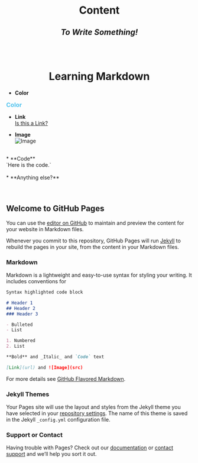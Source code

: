 # **<center>Content</center>**

## **_<center>To Write Something!</center>_**
<br>
<br>


# **<center>Learning Markdown</center>**




* **Color**

**<font color="#52c3ee" size=3>Color</font>**<br>

* **Link**<br>
[Is this a Link?](https://mephistoexp.github.io/blog_test.github.io/)

* **Image**<br>
![Image](https://w.wallhaven.cc/full/83/wallhaven-832852.jpg)<br>
<br>
* **Code**<br>
`Here is the code.`<br>
<br>
* **Anything else?**

<br>
<br>
<br>































## Welcome to GitHub Pages

You can use the [editor on GitHub](https://github.com/mephistoExp/blog_test.github.io/edit/gh-pages/index.md) to maintain and preview the content for your website in Markdown files.

Whenever you commit to this repository, GitHub Pages will run [Jekyll](https://jekyllrb.com/) to rebuild the pages in your site, from the content in your Markdown files.

### Markdown

Markdown is a lightweight and easy-to-use syntax for styling your writing. It includes conventions for

```markdown
Syntax highlighted code block

# Header 1
## Header 2
### Header 3

- Bulleted
- List

1. Numbered
2. List

**Bold** and _Italic_ and `Code` text

[Link](url) and ![Image](src)
```

For more details see [GitHub Flavored Markdown](https://guides.github.com/features/mastering-markdown/).

### Jekyll Themes

Your Pages site will use the layout and styles from the Jekyll theme you have selected in your [repository settings](https://github.com/mephistoExp/blog_test.github.io/settings). The name of this theme is saved in the Jekyll `_config.yml` configuration file.

### Support or Contact

Having trouble with Pages? Check out our [documentation](https://docs.github.com/categories/github-pages-basics/) or [contact support](https://github.com/contact) and we’ll help you sort it out.
